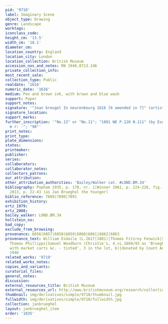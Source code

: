 ```yaml
---
pid: '9710'
label: Imaginary Scene
object_type: Drawing
genre: Landscape
worktags:
iconclass_code:
height_cm: '13.5'
width_cm: '18.1'
diameter_cm:
location_country: England
location_city: London
location_collection: British Museum
accession_nos_and_notes: RN 1946,0713.146
private_collection_info:
most_recent_sale:
collection_type: Public
realdate: '1616'
numeric_date: '1616'
medium: Pen and brown ink, with brown and blue wash
support: Paper
support_notes:
signature: '"Joan breugel In neurenbeurg 1616 [6 amended in 7]" (artist''s hand?)'
signature_location:
support_marks:
further_inscription: '"No.13" or "No.11"; "1801 WE P.120 N.111" (by Esdaile); "/am:
  m r: -"; "98"'
print_notes:
print_type:
plate_dimensions:
states:
printmaker:
publisher:
series:
collaborators:
collaborator_notes:
collectors_patrons:
our_attribution:
other_attribution_authorities: 'Bailey/Walker cat. #LOND.BM.34'
bibliography: Popham 1935, p. 178, nr. 1|Winner 1961, p. 224-226, fig. 34 (as falsification)|Camp
  2013, p. 22-43 (as Jan Brueghel the Younger)
biblio_reference: 7889|7890|7891
exhibition_history:
ertz_1979:
ertz_2008:
bailey_walker: LOND.BM.34
hollstein_no:
bad_copy:
exclude_from_browsing:
provenance: 6856|6857|6858|6859|6860|6861|6862|6863
provenance_text: William Esdaile (L.2617|1801)|Thomas Fitzroy Fenwick|Sir Thomas Lawrence|Sir
  Thomas Phillipps|Samuel Woodburn (Christie's, 4.vi.1860/93 as 'Brueghel - Landscapes,
  with market carts &c. - tinted', 3 in the lot, b)|donated by Count Antoine Seilern,
  1946
related_works: '9719'
related_works_notes:
copies_and_variants:
curatorial_files:
general_notes:
discussion:
external_resources_title: British Museum
external_resources_url: http://www.britishmuseum.org/research/collection_online/collection_object_details.aspx
thumbnail: img/derivatives/simple/9710/thumbnail.jpg
fullwidth: img/derivatives/simple/9710/fullwidth.jpg
collection: janbrueghel
layout: janbrueghel_item
order: '1035'
---
```

